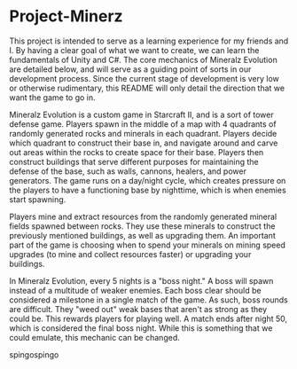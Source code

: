 # Project-Minerz

This project is intended to serve as a learning experience for my friends and I. By having a clear goal of what we want to create,
we can learn the fundamentals of Unity and C#. The core mechanics of Mineralz Evolution are detailed below, and will serve as a guiding 
point of sorts in our development process. Since the current stage of development is very low or otherwise rudimentary, this README will 
only detail the direction that we want the game to go in.

Mineralz Evolution is a custom game in Starcraft II, and is a sort of tower defense game. Players spawn in the middle of a map with 
4 quadrants of randomly generated rocks and minerals in each quadrant. Players decide which quadrant to construct their base in, and 
navigate around and carve out areas within the rocks to create space for their base. Players then construct buildings that serve 
different purposes for maintaining the defense of the base, such as walls, cannons, healers, and power generators. The game runs on 
a day/night cycle, which creates pressure on the players to have a functioning base by nighttime, which is when enemies start spawning.

Players mine and extract resources from the randomly generated mineral fields spawned between rocks. They use these minerals to construct
the previously mentioned buildings, as well as upgrading them. An important part of the game is choosing when to spend your minerals on 
mining speed upgrades (to mine and collect resources faster) or upgrading your buildings.

In Mineralz Evolution, every 5 nights is a "boss night." A boss will spawn instead of a multitude of weaker enemies. Each boss clear
should be considered a milestone in a single match of the game. As such, boss rounds are difficult. They "weed out" weak bases that aren't
as strong as they could be. This rewards players for playing well. A match ends after night 50, which is considered the final boss night. 
While this is something that we could emulate, this mechanic can be changed. 

spingospingo
